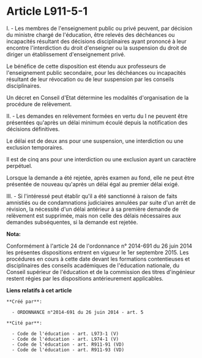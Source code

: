 # Article L911-5-1

I. - Les membres de l'enseignement public ou privé peuvent, par décision du ministre chargé de l'éducation, être relevés des
déchéances ou incapacités résultant des décisions disciplinaires ayant prononcé à leur encontre l'interdiction du droit
d'enseigner ou la suspension du droit de diriger un établissement d'enseignement privé.

Le bénéfice de cette disposition est étendu aux professeurs de l'enseignement public secondaire, pour les déchéances ou
incapacités résultant de leur révocation ou de leur suspension par les conseils disciplinaires.

Un décret en Conseil d'Etat détermine les modalités d'organisation de la procédure de relèvement.

II. - Les demandes en relèvement formées en vertu du I ne peuvent être présentées qu'après un délai minimum écoulé depuis la
notification des décisions définitives.

Le délai est de deux ans pour une suspension, une interdiction ou une exclusion temporaires.

Il est de cinq ans pour une interdiction ou une exclusion ayant un caractère perpétuel.

Lorsque la demande a été rejetée, après examen au fond, elle ne peut être présentée de nouveau qu'après un délai égal au
premier délai exigé.

III. - Si l'intéressé peut établir qu'il a été sanctionné à raison de faits amnistiés ou de condamnations judiciaires
annulées par suite d'un arrêt de révision, la nécessité d'un délai antérieur à sa première demande de relèvement est
supprimée, mais non celle des délais nécessaires aux demandes subséquentes, si la demande est rejetée.

**Nota:**

Conformément à l'article 24 de l'ordonnance n° 2014-691 du 26 juin 2014 les présentes dispositions entrent en vigueur le 1er
septembre 2015. Les procédures en cours à cette date devant les formations contentieuses et disciplinaires des conseils
académiques de l'éducation nationale, du Conseil supérieur de l'éducation et de la commission des titres d'ingénieur restent
régies par les dispositions antérieurement applicables.

**Liens relatifs à cet article**

	**Créé par**:

	  - ORDONNANCE n°2014-691 du 26 juin 2014 - art. 5

	**Cité par**:

	  - Code de l'éducation - art. L973-1 (V)
	  - Code de l'éducation - art. L974-1 (V)
	  - Code de l'éducation - art. R911-91 (VD)
	  - Code de l'éducation - art. R911-93 (VD)
